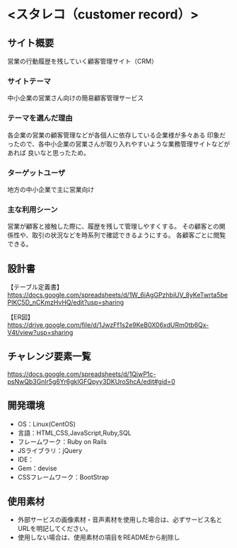 # <スタレコ（customer record）>

## サイト概要
営業の行動履歴を残していく顧客管理サイト（CRM）

### サイトテーマ
中小企業の営業さん向けの簡易顧客管理サービス

### テーマを選んだ理由
各企業の営業の顧客管理などが各個人に依存している企業様が多々ある
印象だったので、各中小企業の営業さんが取り入れやすいような業務管理サイトなどがあれば
良いなと思ったため。

### ターゲットユーザ
地方の中小企業で主に営業向け

### 主な利用シーン
営業が顧客と接触した際に、履歴を残して管理しやすくする。
その顧客との関係性や、取引の状況などを時系列で確認できるようにする。
各顧客ごとに閲覧できる。

## 設計書
【テーブル定義書】
https://docs.google.com/spreadsheets/d/1W_6iAgGPzhbiUV_8yKeTwrta5bePIKC5D_nCKmzHvHQ/edit?usp=sharing

【ER図】
https://drive.google.com/file/d/1JwzFf1s2e9KeB0X06xdURm0tb6Qx-V4t/view?usp=sharing

## チャレンジ要素一覧
https://docs.google.com/spreadsheets/d/1QjwP1c-psNwQb3Gnlr5g6Yr6gkIGFQpyy3DKUroShcA/edit#gid=0

## 開発環境
- OS：Linux(CentOS)
- 言語：HTML,CSS,JavaScript,Ruby,SQL
- フレームワーク：Ruby on Rails
- JSライブラリ：jQuery
- IDE：
- Gem：devise
- CSSフレームワーク：BootStrap

## 使用素材
- 外部サービスの画像素材・音声素材を使用した場合は、必ずサービス名とURLを明記してください。
- 使用しない場合は、使用素材の項目をREADMEから削除し